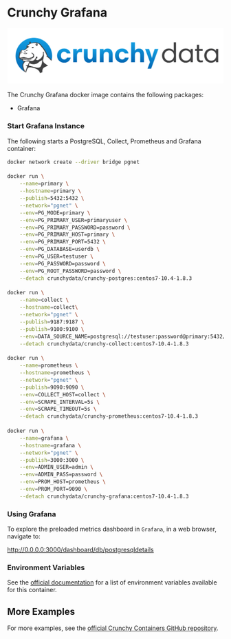 # Crunchy Grafana

![](https://raw.githubusercontent.com/CrunchyData/crunchy-containers/master/images/crunchy_logo.png)

The Crunchy Grafana docker image contains the following packages:

* Grafana

### Start Grafana Instance

The following starts a PostgreSQL, Collect, Prometheus and Grafana container:

```bash
docker network create --driver bridge pgnet

docker run \
    --name=primary \
    --hostname=primary \
    --publish=5432:5432 \
    --network="pgnet" \
    --env=PG_MODE=primary \
    --env=PG_PRIMARY_USER=primaryuser \
    --env=PG_PRIMARY_PASSWORD=password \
    --env=PG_PRIMARY_HOST=primary \
    --env=PG_PRIMARY_PORT=5432 \
    --env=PG_DATABASE=userdb \
    --env=PG_USER=testuser \
    --env=PG_PASSWORD=password \
    --env=PG_ROOT_PASSWORD=password \
    --detach crunchydata/crunchy-postgres:centos7-10.4-1.8.3

docker run \
    --name=collect \
    --hostname=collect\
    --network="pgnet" \
    --publish=9187:9187 \
    --publish=9100:9100 \
    --env=DATA_SOURCE_NAME=postgresql://testuser:password@primary:5432/postgres?sslmode=disable \
    --detach crunchydata/crunchy-collect:centos7-10.4-1.8.3

docker run \
    --name=prometheus \
    --hostname=prometheus \
    --network="pgnet" \
    --publish=9090:9090 \
    --env=COLLECT_HOST=collect \
    --env=SCRAPE_INTERVAL=5s \
    --env=SCRAPE_TIMEOUT=5s \
    --detach crunchydata/crunchy-prometheus:centos7-10.4-1.8.3

docker run \
    --name=grafana \
    --hostname=grafana \
    --network="pgnet" \
    --publish=3000:3000 \
    --env=ADMIN_USER=admin \
    --env=ADMIN_PASS=password \
    --env=PROM_HOST=prometheus \
    --env=PROM_PORT=9090 \
    --detach crunchydata/crunchy-grafana:centos7-10.4-1.8.3
```

### Using Grafana

To explore the preloaded metrics dashboard in `Grafana`, in a web browser, navigate to: 

http://0.0.0.0:3000/dashboard/db/postgresqldetails

### Environment Variables

See the [official documentation](https://github.com/CrunchyData/crunchy-containers/blob/master/docs/containers.adoc#crunchy-grafana) for a list of environment variables available for this container.

## More Examples

For more examples, see the [official Crunchy Containers GitHub repository](https://github.com/CrunchyData/crunchy-containers/tree/master/examples/docker).
